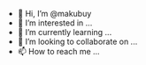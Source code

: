 - 👋 Hi, I’m @makubuy
- 👀 I’m interested in ...
- 🌱 I’m currently learning ...
- 💞️ I’m looking to collaborate on ...
- 📫 How to reach me ...

<!---
makubuy/makubuy is a ✨ special ✨ repository because its `README.md` (this file) appears on your GitHub profile.
You can click the Preview link to take a look at your changes.
--->
